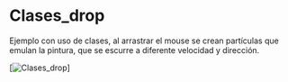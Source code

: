 # Clases_drop

Ejemplo con uso de clases, al arrastrar el mouse se crean partículas que emulan la pintura, que se escurre a diferente velocidad y dirección.


  [![Clases_drop](https://raw.githubusercontent.com/laadeho/varios/master/Clases_drop/Clases_drop.png)]